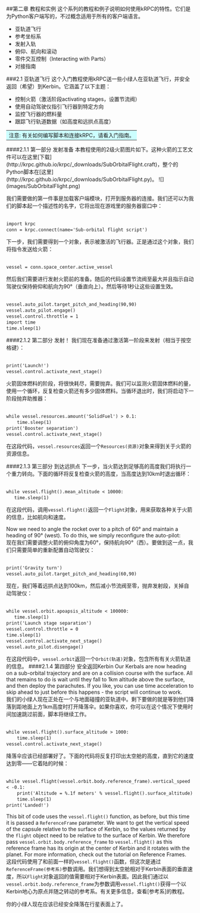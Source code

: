 ##第二章 教程和实例
这个系列的教程和例子说明如何使用kRPC的特性。它们是为Python客户端写的，不过概念适用于所有的客户端语言。

+ 亚轨道飞行
+ 参考坐标系
+ 发射入轨
+ 俯仰、航向和滚动
+ 零件交互控制（Interacting with Parts）
+ 对接指南

###2.1 亚轨道飞行
这个入门教程使用kRPC送一些小绿人在亚轨道飞行，并安全返回（希望）到Kerbin。它涵盖了以下主题：

+ 控制火箭（激活阶段activating stages，设置节流阀）
+ 使用自动驾驶仪指引飞行器到特定方向
+ 监控飞行器的燃料量
+ 跟踪飞行轨道数据（如高度和远拱点高度）

<table><tr><td bgcolor=#CCFFFF>
注意: 有关如何编写脚本和连接kRPC，请看入门指南。
</td></tr></table>
####2.1.1 第一部分 发射准备
本教程使用的2级火箭图片如下。这种火箭的工艺文件可以在这里[下载](http://krpc.github.io/krpc/_downloads/SubOrbitalFlight.craft)，整个的Python脚本在[这里](http://krpc.github.io/krpc/_downloads/SubOrbitalFlight.py)。
![](images/SubOrbitalFlight.png)  

我们需要做的第一件事是加载客户端模块，打开到服务器的连接。我们还可以为我们的脚本起一个描述性的名字，它将出现在游戏里的服务器窗口中：

```python3

import krpc
conn = krpc.connect(name='Sub-orbital flight script')

```
下一步，我们需要得到一个对象，表示被激活的飞行器。正是通过这个对象，我们将指令发送给火箭：

```python3

vessel = conn.space_center.active_vessel

```
然后我们需要进行发射火箭前的准备。随后的代码设置节流阀至最大并且指示自动驾驶仪保持俯仰和航向为90°（垂直向上）。然后等待1秒让这些设置生效。
```python3

vessel.auto_pilot.target_pitch_and_heading(90,90)
vessel.auto_pilot.engage()
vessel.control.throttle = 1
import time
time.sleep(1)

```
####2.1.2 第二部分 发射！
我们现在准备通过激活第一阶段来发射（相当于按空格键）：
```python3

print('Launch!')
vessel.control.activate_next_stage()

```
火箭固体燃料的阶段，将很快耗尽，需要抛弃。我们可以监测火箭固体燃料的量，使用一个循环，反复检查火箭还有多少固体燃料。当循环退出时，我们将启动下一阶段抛弃助推器：
```python3

while vessel.resources.amount('SolidFuel') > 0.1:
    time.sleep(1)
print('Booster separation')
vessel.control.activate_next_stage()

```
在这段代码，`vessel.resources`返回一个`Resources(资源)`对象来得到关于火箭的资源信息。

####2.1.3 第三部分 到达远拱点
下一步，当火箭达到足够高的高度我们将执行一个重力转向。下面的循环将反复检查火箭的高度，当高度达到10km时退出循环：
```python3

while vessel.flight().mean_altitude < 10000:
   time.sleep(1)

```
在这段代码，调用`vessel.flight()`返回一个`Flight`对象，用来获取各种关于火箭的信息，比如航向和速度。

Now we need to angle the rocket over to a pitch of 60° and maintain a heading of 90° (west). To do this, we simply reconfigure the auto-pilot:  
现在我们需要调整火箭的俯仰角度为60°，保持航向90°（西）。要做到这一点，我们只需要简单的重新配置自动驾驶仪：
```python3

print('Gravity turn')
vessel.auto_pilot.target_pitch_and_heading(60,90)

```
现在，我们等着远拱点达到100km，然后减小节流阀至零，抛弃发射段，关掉自动驾驶仪：
```python3

while vessel.orbit.apoapsis_altitude < 100000:
   time.sleep(1)
print('Launch stage separation')
vessel.control.throttle = 0
time.sleep(1)
vessel.control.activate_next_stage()
vessel.auto_pilot.disengage()

```
在这段代码中，`vessel.orbit`返回一个`Orbit(轨道)`对象，包含所有有关火箭轨道的信息。
####2.1.4 第四部分 安全返回Kerbin
Our Kerbals are now heading on a sub-orbital trajectory and are on a collision course with the surface. All that remains to do is wait until they fall to 1km altitude above the surface, and then deploy the parachutes. If you like, you can use time acceleration to skip ahead to just before this happens - the script will continue to work.  
我们的小绿人现在正处在一个与地面碰撞的亚轨道中。剩下要做的就是等到他们降落到距地面上方1km高度时打开降落伞。如果你喜欢，你可以在这个情况下使用时间加速跳过前面，脚本将继续工作。
```python3

while vessel.flight().surface_altitude > 1000:
    time.sleep(1)
vessel.control.activate_next_stage()

```
降落伞应该已经部署好了。下面的代码将反复打印出太空舱的高度，直到它的速度达到零——它着陆的时候：
```python3

while vessel.flight(vessel.orbit.body.reference_frame).vertical_speed < -0.1:
    print('Altitude = %.1f meters' % vessel.flight().surface_altitude)
    time.sleep(1)
print('Landed!')

```
This bit of code uses the `vessel.flight()` function, as before, but this time it is passed a `ReferenceFrame` parameter. We want to get the vertical speed of the capsule relative to the surface of Kerbin, so the values returned by the `flight` object need to be relative to the surface of Kerbin. We therefore pass `vessel.orbit.body.reference_frame` to `vessel.flight()` as this reference frame has its origin at the center of Kerbin and it rotates with the planet. For more information, check out the tutorial on Reference Frames.  
这段代码使用了和前面一样的`vessel.flight()`函数，但这次是通过`ReferenceFrame(参考系)`参数调用。我们想得到太空舱相对于Kerbin表面的垂直速度，所以`Flight`对象返回的值需要相对于Kerbin表面。因此我们通过以`vessel.orbit.body.reference_frame`为参数调用`vessel.flight()`获得一个以Kerbin地心为原点并随之转动的参考系。有关更多信息，查看[参考系]的教程。

你的小绿人现在应该已经安全降落在行星表面上了。
